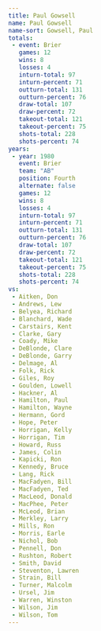 ```yaml
---
title: Paul Gowsell
name: Paul Gowsell
name-sort: Gowsell, Paul
totals:
 - event: Brier
   games: 12
   wins: 8
   losses: 4
   inturn-total: 97
   inturn-percent: 71
   outturn-total: 131
   outturn-percent: 76
   draw-total: 107
   draw-percent: 72
   takeout-total: 121
   takeout-percent: 75
   shots-total: 228
   shots-percent: 74
years:
 - year: 1980
   event: Brier
   team: "AB"
   position: Fourth
   alternate: false
   games: 12
   wins: 8
   losses: 4
   inturn-total: 97
   inturn-percent: 71
   outturn-total: 131
   outturn-percent: 76
   draw-total: 107
   draw-percent: 72
   takeout-total: 121
   takeout-percent: 75
   shots-total: 228
   shots-percent: 74
vs:
 - Aitken, Don
 - Andrews, Lew
 - Belyea, Richard
 - Blanchard, Wade
 - Carstairs, Kent
 - Clarke, Gary
 - Coady, Mike
 - DeBlonde, Clare
 - DeBlonde, Garry
 - Delmage, Al
 - Folk, Rick
 - Giles, Roy
 - Goulden, Lowell
 - Hackner, Al
 - Hamilton, Paul
 - Hamilton, Wayne
 - Hermann, Gord
 - Hope, Peter
 - Horrigan, Kelly
 - Horrigan, Tim
 - Howard, Russ
 - James, Colin
 - Kapicki, Ron
 - Kennedy, Bruce
 - Lang, Rick
 - MacFadyen, Bill
 - MacFadyen, Ted
 - MacLeod, Donald
 - MacPhee, Peter
 - McLeod, Brian
 - Merkley, Larry
 - Mills, Ron
 - Morris, Earle
 - Nichol, Bob
 - Pennell, Don
 - Rushton, Robert
 - Smith, David
 - Steventon, Lawren
 - Strain, Bill
 - Turner, Malcolm
 - Ursel, Jim
 - Warren, Winston
 - Wilson, Jim
 - Wilson, Tom
---
```

